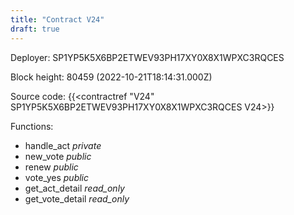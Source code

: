 ```yaml
---
title: "Contract V24"
draft: true
---
```

Deployer: SP1YP5K5X6BP2ETWEV93PH17XY0X8X1WPXC3RQCES


 



Block height: 80459 (2022-10-21T18:14:31.000Z)

Source code: {{<contractref "V24" SP1YP5K5X6BP2ETWEV93PH17XY0X8X1WPXC3RQCES V24>}}

Functions:

* handle_act _private_
* new_vote _public_
* renew _public_
* vote_yes _public_
* get_act_detail _read_only_
* get_vote_detail _read_only_
